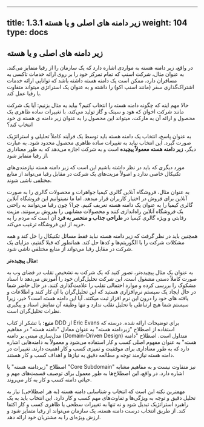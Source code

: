 
---
title: 1.3.1 زیر دامنه های اصلی و یا هسته
weight: 104
type: docs
---

## زیر دامنه های اصلی و یا هسته

در واقع، زیر دامنه هسته به مواردی اشاره دارد که یک سازمان را از رقبا متمایز می‌کند. به عنوان مثال، شرکت اسنپ که تمام تمرکز خود را بر روی ارائه خدمات تاکسی به مسافران دارد، ممکن است یک دامنه هسته داشته باشد که توانایی ارائه خدمات اشتراک‌گذاری سفر (مانند اسنپ اکو) را داشته و به عنوان یک استراتژی میتواند متفاوت با رقبا عمل کند.

حالا مهم اینه که چگونه دامنه هسته را انتخاب کنیم؟ بیاید یه مثال بزنیم: آیا یک شرکت مانند شرکت اخوان که هود و سینک و گاز تولید می‌کند، با تغییرات ساده ظاهری یک محصول و ارائه آن به مارکت، میتواند این محصول را به عنوان زیر دامنه ی هسته ی خود انتخاب کند؟

به عنوان پاسخ، انتخاب یک دامنه هسته باید توسط یک فرآیند کاملاً تحلیلی و استراتژیک صورت گیرد. این انتخاب نباید به تغییرات ساده ظاهری محصول محدود شود. به عبارت دیگر، **زیر دامنه هسته معمولاً پیچیده** است و به شرکت اجازه می‌دهد که به طور معناداری از رقبا متمایز شود.

مورد دیگری که باید در نظر داشته باشیم این است که زیر دامنه هسته نیازمندی‌های تکنیکال خاصی ندارد و اصولاً مزیت‌های یک شرکت در مقابل رقبا می‌تواند از منابع مختلفی ناشی شوند.

به عنوان مثال، فروشگاه آنلاین گالری کیمیا جواهرات و محصولات گالری را به صورت آنلاین برای فروش در اختیار کاربران قرار میدهد. اما ما نمیتوانیم این فروشگاه آنلاین گالری کیمیا را به عنوان یک دامنه هسته تعریف کنیم. چرا؟ چون رقبا می‌توانند به راحتی یک فروشگاه آنلاین راه‌اندازی کنند و محصولات مشابهی را بفروش برسونند. مزیت رقابتی و ویژه گالری کیمیا در **طراحی جذاب و منحصر به فرد** آن است که مردم را به خرید از این فروشگاه ترغیب می‌کند.

همچنین باید در نظر گرفت که زیر دامنه هسته نباید فقط مسائل تکنیکال را حل کند و همه مشکلات شرکت را با الگوریتم‌ها و کدها حل کند. همانطور که قبلا گفتیم، مزایای یک شرکت در مقابل رقبا می‌تواند از منابع مختلفی ناشی شود.

**مثال پیچیده‌تر:**

به عنوان یک مثال پیچیده‌تر، تصور کنید که یک شرکت به تشخیص تقلب در فضای وب به صورت کاملاً دستی مشغول است. این شرکت تحلیل‌گران خود را آموزش می‌دهد تا اسناد مشکوک را بررسی کرده و موارد احتمالی تقلب را علامت‌گذاری کنند. در حال حاضر شما در حال ایجاد یک سیستم نرم‌افزاری هستید که این تحلیل‌گران با آن کار کنند و اطلاعات و یافته های خود را درون این نرم افزار ثبت میکنند. آیا این دامنه هسته است؟ خیر، زیرا سیستم شما هیچ ارتباطی با تحلیل تقلب ندارد و تنها وظیفه آن نمایش اسناد و پیگیری نظرات تحلیل‌گران است.

**منبع:**
با تشکر از کتاب DDD از Eric Evans برای توضیحات ارائه شده.
درسته که استفاده از اصطلاح "زیردامنه هسته" به عنوان معادل "دامنه هسته" در مفاهیم مدل‌سازی مبتنی بر دامنه (Domain-Driven Design) متداول است. اصطلاح "دامنه هسته" به عنوان مفهوم اصلی کسب و کار استفاده می‌شود و معمولاً به دامنه‌هایی اشاره دارد که به طور معناداری برای موفقیت و تمیزی کسب و کار اهمیت دارند. تغییرات در دامنه هسته نیازمند توجه و مطالعه دقیق به نیازها و اهداف کسب و کار هستند.

اصطلاح "زیردامنه هسته" یا "Core Subdomain" نیز متفاوت نیست و به مفاهیم مشابه اشاره دارد. در واقع، این اصطلاح‌ها به طور معمول برای توصیف قسمت‌های مهم و حیاتی دامنه کسب و کار به کار می‌روند.

مهمترین نکته این است که انتخاب و شناسایی دامنه هسته (به هر اصطلاحی) نیاز به تحلیل دقیق و توجه به ویژگی‌ها و تفاوت‌های مهم کسب و کار دارد. این انتخاب باید به یک راهبرد استراتژیک تبدیل شود و نه تنها به تغییرات سطحی یا ظاهری کسب و کار اکتفا کند. از طریق انتخاب درست دامنه هسته، یک سازمان می‌تواند از رقبا متمایز شود و ارزش ویژه‌ای را به مشتریان خود ارائه دهد.
